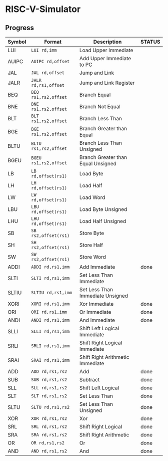 # RISC-V-Simulator
## Progress


| Symbol  | Format                | Description                        | STATUS      |
| ------- | --------------------- | ---------------------------------- | ----------- |
| LUI     | `LUI rd,imm`          | Load Upper Immediate               |  |
| AUIPC   | `AUIPC rd,offset`     | Add Upper Immediate to PC          |  |
| JAL     | `JAL rd,offset`       | Jump and Link                      |  |
| JALR    | `JALR rd,rs1,offset`  | Jump and Link Register             |  |
| BEQ     | `BEQ rs1,rs2,offset`  | Branch Equal                       |  |
| BNE     | `BNE rs1,rs2,offset`  | Branch Not Equal                   |  |
| BLT     | `BLT rs1,rs2,offset`  | Branch Less Than                   |  |
| BGE     | `BGE rs1,rs2,offset`  | Branch Greater than Equal          |  |
| BLTU    | `BLTU rs1,rs2,offset` | Branch Less Than Unsigned          |  |
| BGEU    | `BGEU rs1,rs2,offset` | Branch Greater than Equal Unsigned |  |
| LB      | `LB rd,offset(rs1)`   | Load Byte                          |  |
| LH      | `LH rd,offset(rs1)`   | Load Half                          |  |
| LW      | `LW rd,offset(rs1)`   | Load Word                          |  |
| LBU     | `LBU rd,offset(rs1)`  | Load Byte Unsigned                 |  |
| LHU     | `LHU rd,offset(rs1)`  | Load Half Unsigned                 |  |
| SB      | `SB rs2,offset(rs1)`  | Store Byte                         |  |
| SH      | `SH rs2,offset(rs1)`  | Store Half                         |  |
| SW      | `SW rs2,offset(rs1)`  | Store Word                         |  |
| ADDI    | `ADDI rd,rs1,imm`     | Add Immediate                      | done |
| SLTI    | `SLTI rd,rs1,imm`     | Set Less Than Immediate            |  |
| SLTIU   | `SLTIU rd,rs1,imm`    | Set Less Than Immediate Unsigned   |  |
| XORI    | `XORI rd,rs1,imm`     | Xor Immediate                      | done |
| ORI     | `ORI rd,rs1,imm`      | Or Immediate                       | done |
| ANDI    | `ANDI rd,rs1,imm`     | And Immediate                      | done |
| SLLI    | `SLLI rd,rs1,imm`     | Shift Left Logical Immediate       |  |
| SRLI    | `SRLI rd,rs1,imm`     | Shift Right Logical Immediate      |  |
| SRAI    | `SRAI rd,rs1,imm`     | Shift Right Arithmetic Immediate   |  |
| ADD     | `ADD rd,rs1,rs2`      | Add                                | done |
| SUB     | `SUB rd,rs1,rs2`      | Subtract                           | done |
| SLL     | `SLL rd,rs1,rs2`      | Shift Left Logical                 | done |
| SLT     | `SLT rd,rs1,rs2`      | Set Less Than                      | done |
| SLTU    | `SLTU rd,rs1,rs2`     | Set Less Than Unsigned             | done |
| XOR     | `XOR rd,rs1,rs2`      | Xor                                | done |
| SRL     | `SRL rd,rs1,rs2`      | Shift Right Logical                | done |
| SRA     | `SRA rd,rs1,rs2`      | Shift Right Arithmetic             | done |
| OR      | `OR rd,rs1,rs2`       | Or                                 | done |
| AND     | `AND rd,rs1,rs2`      | And                                | done |
